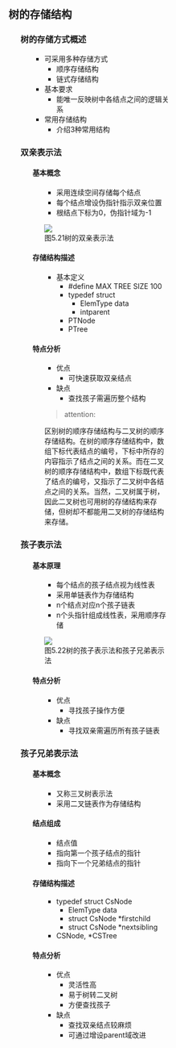 <div style="float: left; width: 64%; padding: 1%;">
    
## 树的存储结构  

<ul>

### 树的存储方式概述

<ul>

- 可采用多种存储方式
  - 顺序存储结构
  - 链式存储结构
- 基本要求
  - 能唯一反映树中各结点之间的逻辑关系
- 常用存储结构
  - 介绍3种常用结构

</ul>

### 双亲表示法

<ul>

#### 基本概念

<ul>

- 采用连续空间存储每个结点
- 每个结点增设伪指针指示双亲位置
- 根结点下标为0，伪指针域为-1

![](https://cdn-mineru.openxlab.org.cn/model-mineru/prod/a2e6b516fbf68e36a6730aff3150c9226473ea4cf4cbe0b6ac46cd04bc5e31e9.jpg)  
图5.21树的双亲表示法  

</ul>

#### 存储结构描述

<ul>

- 基本定义
  - #define MAX TREE SIZE 100
  - typedef struct
    - ElemType data
    - intparent
  - PTNode
  - PTree

</ul>

#### 特点分析

<ul>

- 优点
  - 可快速获取双亲结点
- 缺点
  - 查找孩子需遍历整个结构

> attention: 

区别树的顺序存储结构与二叉树的顺序存储结构。在树的顺序存储结构中，数组下标代表结点的编号，下标中所存的内容指示了结点之间的关系。而在二叉树的顺序存储结构中，数组下标既代表了结点的编号，又指示了二叉树中各结点之间的关系。当然，二叉树属于树，因此二叉树也可用树的存储结构来存储，但树却不都能用二叉树的存储结构来存储。  

</ul>
</ul>

### 孩子表示法

<ul>

#### 基本原理

<ul>

- 每个结点的孩子结点视为线性表
- 采用单链表作为存储结构
- n个结点对应n个孩子链表
- n个头指针组成线性表，采用顺序存储

![](https://cdn-mineru.openxlab.org.cn/model-mineru/prod/60e641d5bf1b6a3367c0a715896ea6200c65d1d47f135dad05b2de7cc643bbac.jpg)  
图5.22树的孩子表示法和孩子兄弟表示法  

</ul>

#### 特点分析

<ul>

- 优点
  - 寻找孩子操作方便
- 缺点
  - 寻找双亲需遍历所有孩子链表

</ul>
</ul>

### 孩子兄弟表示法

<ul>

#### 基本概念

<ul>

- 又称三叉树表示法
- 采用二叉链表作为存储结构

</ul>

#### 结点组成

<ul>

- 结点值
- 指向第一个孩子结点的指针
- 指向下一个兄弟结点的指针

</ul>

#### 存储结构描述

<ul>

- typedef struct CsNode
  - ElemType data
  - struct CsNode *firstchild
  - struct CsNode *nextsibling
- CSNode, *CSTree

</ul>

#### 特点分析

<ul>

- 优点
  - 灵活性高
  - 易于树转二叉树
  - 方便查找孩子
- 缺点
  - 查找双亲结点较麻烦
  - 可通过增设parent域改进

</ul>
</ul>
</ul>   

</div>
<div style="float: right; width: 26%; padding: 1%;">

</div>
<div style="clear: both;"></div>
